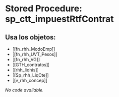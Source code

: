# Stored Procedure: sp_ctt_impuestRtfContrat

## Usa los objetos:
- [[fn_rhh_ModoEmp]]
- [[fn_rhh_UVT_Pesos]]
- [[fn_rhh_VG]]
- [[GTH_contratos]]
- [[rhh_liqhis]]
- [[Sp_rhh_LiqCte]]
- [[v_rhh_concep]]

*No code available.*
